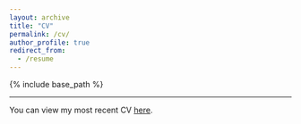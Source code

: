 ```yaml
---
layout: archive
title: "CV"
permalink: /cv/
author_profile: true
redirect_from:
  - /resume
---
```


{% include base_path %}

------

You can view my most recent CV [here](https://jacobgellman.github.io/files/CV_August2022.pdf).